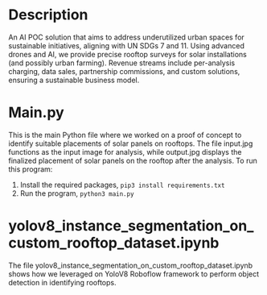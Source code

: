 # Description
An AI POC solution that aims to address underutilized urban spaces for sustainable initiatives, aligning with UN SDGs 7 and 11. Using advanced drones and AI, we provide precise rooftop surveys for solar installations (and possibly urban farming). Revenue streams include per-analysis charging, data sales, partnership commissions, and custom solutions, ensuring a sustainable business model.

# Main.py
This is the main Python file where we worked on a proof of concept to identify suitable placements of solar panels on rooftops. The file input.jpg functions as the input image for analysis, while output.jpg displays the finalized placement of solar panels on the rooftop after the analysis.
To run this program:
1. Install the required packages, `pip3 install requirements.txt`
2. Run the program, `python3 main.py`

# yolov8_instance_segmentation_on_custom_rooftop_dataset.ipynb
The file yolov8_instance_segmentation_on_custom_rooftop_dataset.ipynb shows how we leveraged on YoloV8 Roboflow framework to perform object detection in identifying rooftops.
